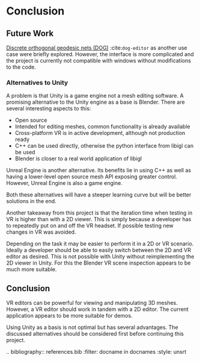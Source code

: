 # Conclusion

## Future Work

[Discrete orthogonal geodesic nets (DOG)](https://github.com/MichaelRabinovich/DOG-editor/) :cite:`dog-editor` as another use case were briefly explored. However, the interface is more complicated and the project is currently not compatible with windows without modifications to the code. 

### Alternatives to Unity

A problem is that Unity is a game engine not a mesh editing software. A promising alternative to the Unity engine as a base is Blender. There are several interesting aspects to this: 

- Open source
- Intended for editing meshes, common functionality is already available
- Cross-platform VR is in active development, although not production ready
- C++ can be used directly, otherwise the python interface from libigl can be used
- Blender is closer to a real world application of libigl

Unreal Engine is another alternative. Its benefits lie in using C++ as well as having a lower-level open source mesh API exposing greater control. However, Unreal Engine is also a game engine.

Both these alternatives will have a steeper learning curve but will be better solutions in the end.

Another takeaway from this project is that the iteration time when testing in VR is higher than with a 2D viewer. This is simply because a developer has to repeatedly put on and off the VR headset. If possible testing new changes in VR was avoided. 

Depending on the task it may be easier to perform it in a 2D or VR scenario. Ideally a developer should be able to easily switch between the 2D and VR editor as desired. This is not possible with Unity without reimplementing the 2D viewer in Unity. For this the Blender VR scene inspection appears to be much more suitable. 

## Conclusion

VR editors can be powerful for viewing and manipulating 3D meshes. However, a VR editor should work in tandem with a 2D editor. The current application appears to be more suitable for demos. 

Using Unity as a basis is not optimal but has several advantages. The discussed alternatives should be considered first before continuing this project.


.. bibliography:: references.bib
   :filter: docname in docnames
   :style: unsrt